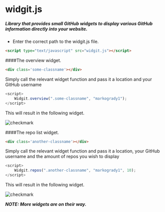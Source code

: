 # widgit.js
##### Library that provides small GitHub widgets to display various GitHub information directly into your website.
- Enter the correct path to the widgit.js file.
```html
<script type="text/javascript" src="widgit.js"></script>
```
####The overview widget.
```html
<div class='some-classname'></div>
```
Simply call the relevant widget function and pass it a location and your GitHub username
```javascript
<script>
    Widgit.overview(".some-classname", "markogrady1");
</script>
```
This will result in the following widget.

![checkmark]( https://github.com/markogrady1/widgit.js/raw/master/demo/overview.png)

####The repo list widget.

```html
<div class='another-classname'></div>
```
Simply call the relevant widget function and pass it a location, your GitHub username and the amount of repos you wish to display
```javascript
<script>
    Widgit.repos(".another-classname", "markogrady1", 10);
</script>
```
This will result in the following widget.

![checkmark]( https://github.com/markogrady1/widgit.js/raw/master/demo/repo2.png)


***NOTE: More widgets are on their way.***
